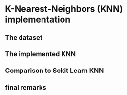 # K-Nearest-Neighbors (KNN) implementation 

## The dataset 

## The implemented KNN

## Comparison to Sckit Learn KNN

## final remarks 
